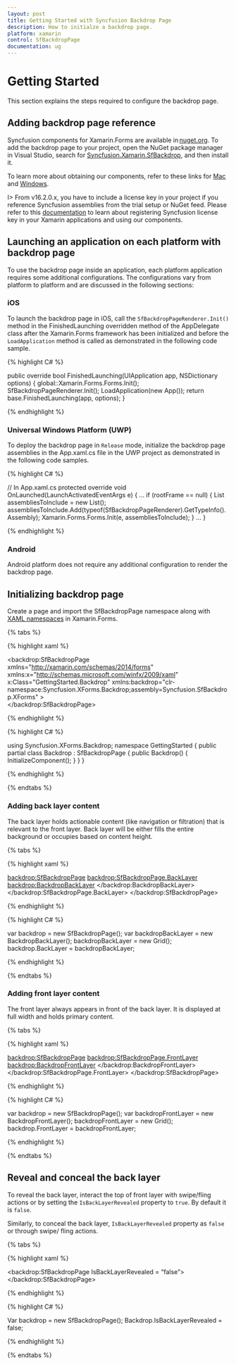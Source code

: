 ```yaml
---
layout: post
title: Getting Started with Syncfusion Backdrop Page
description: How to initialze a backdrop page.
platform: xamarin
control: SfBackdropPage
documentation: ug
---
```


# Getting Started

This section explains the steps required to configure the backdrop page.

## Adding backdrop page reference

Syncfusion components for Xamarin.Forms are available in [nuget.org](https://www.nuget.org). To add the backdrop page to your project, open the NuGet package manager in Visual Studio, search for [Syncfusion.Xamarin.SfBackdrop](https://www.nuget.org/packages/Syncfusion.Xamarin.SfBackdrop), and then install it.


To learn more about obtaining our components, refer to these links for [Mac](https://help.syncfusion.com/xamarin/introduction/download-and-installation/mac) and [Windows](https://help.syncfusion.com/xamarin/introduction/download-and-installation/windows).


I> From v16.2.0.x, you have to include a license key in your project if you reference Syncfusion assemblies from the trial setup or NuGet feed. Please refer to this [documentation](https://help.syncfusion.com/common/essential-studio/licensing/license-key) to learn about registering Syncfusion license key in your Xamarin applications and using our components.

## Launching an application on each platform with backdrop page

To use the backdrop page inside an application, each platform application requires some additional configurations. The configurations vary from platform to platform and are discussed in the following sections:

### iOS

To launch the backdrop page in iOS, call the `SfBackdropPageRenderer.Init()` method in the FinishedLaunching overridden method of the AppDelegate class after the Xamarin.Forms framework has been initialized and before the `LoadApplication` method is called as demonstrated in the following code sample.


{% highlight C# %} 

public override bool FinishedLaunching(UIApplication app, NSDictionary options)
{
    global::Xamarin.Forms.Forms.Init();
    SfBackdropPageRenderer.Init();
    LoadApplication(new App());
    return base.FinishedLaunching(app, options);
} 

{% endhighlight %}


### Universal Windows Platform (UWP)

To deploy the backdrop page in `Release` mode, initialize the backdrop page assemblies in the App.xaml.cs file in the UWP project as demonstrated in the following code samples.

{% highlight C# %} 

// In App.xaml.cs 
protected override void OnLaunched(LaunchActivatedEventArgs e)
{ 
   … 
   if (rootFrame == null) 
   { 
      List<Assembly> assembliesToInclude = new List<Assembly>();
      assembliesToInclude.Add(typeof(SfBackdropPageRenderer).GetTypeInfo().Assembly);
      Xamarin.Forms.Forms.Init(e, assembliesToInclude);
   } 
   … 
}

{% endhighlight %}

### Android

Android platform does not require any additional configuration to render the backdrop page.

## Initializing backdrop page

Create a page and import the SfBackdropPage namespace along with [XAML namespaces](https://docs.microsoft.com/en-us/xamarin/xamarin-forms/xaml/namespaces) in Xamarin.Forms.

{% tabs %} 

{% highlight xaml %} 

<?xml version="1.0" encoding="UTF-8"?>
<backdrop:SfBackdropPage  xmlns="http://xamarin.com/schemas/2014/forms"
        xmlns:x="http://schemas.microsoft.com/winfx/2009/xaml" 
        x:Class="GettingStarted.Backdrop" 
        xmlns:backdrop="clr-namespace:Syncfusion.XForms.Backdrop;assembly=Syncfusion.SfBackdrop.XForms"
        >		
</backdrop:SfBackdropPage>

{% endhighlight %}

{% highlight C# %} 

using Syncfusion.XForms.Backdrop;
namespace GettingStarted
{
    public partial class Backdrop : SfBackdropPage
    {
        public Backdrop()
        {
            InitializeComponent();
         }
    }
}

{% endhighlight %}

{% endtabs %}

### Adding back layer content
The back layer holds actionable content (like navigation or filtration) that is relevant to the front layer. Back layer will be either fills the entire background or occupies based on content height.

{% tabs %} 

{% highlight xaml %} 

<backdrop:SfBackdropPage>
        <backdrop:SfBackdropPage.BackLayer>
            <backdrop:BackdropBackLayer>
                <Grid />
            </backdrop:BackdropBackLayer>
        </backdrop:SfBackdropPage.BackLayer>
</backdrop:SfBackdropPage>
 

{% endhighlight %}

{% highlight C# %} 

var backdrop = new SfBackdropPage();
var backdropBackLayer = new BackdropBackLayer();
backdropBackLayer = new Grid();
backdrop.BackLayer = backdropBackLayer;


{% endhighlight %}

{% endtabs %}

### Adding front layer content
The front layer always appears in front of the back layer. It is displayed at full width and holds primary content.

{% tabs %} 

{% highlight xaml %} 

<backdrop:SfBackdropPage>
        <backdrop:SfBackdropPage.FrontLayer>
            <backdrop:BackdropFrontLayer>
                <Grid />
            </backdrop:BackdropFrontLayer>
        </backdrop:SfBackdropPage.FrontLayer>
</backdrop:SfBackdropPage>
 

{% endhighlight %}

{% highlight C# %} 

var backdrop = new SfBackdropPage();
var backdropFrontLayer = new BackdropFrontLayer();
backdropFrontLayer = new Grid();
backdrop.FrontLayer = backdropFrontLayer;


{% endhighlight %}

{% endtabs %}

## Reveal and conceal the back layer

To reveal the back layer, interact the top of front layer with swipe/fling actions or by setting the `IsBackLayerRevealed` property to `true`. By default it is `false`. 

Similarly, to conceal the back layer, `IsBackLayerRevealed` property as `false` or through swipe/ fling actions.

{% tabs %} 

{% highlight xaml %} 

<backdrop:SfBackdropPage IsBackLayerRevealed = “false”>
</backdrop:SfBackdropPage>
 
{% endhighlight %}

{% highlight C# %} 

Var backdrop = new SfBackdropPage();
Backdrop.IsBackLayerRevealed = false;

{% endhighlight %}

{% endtabs %}
